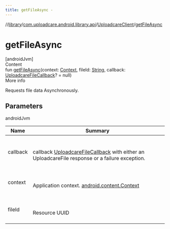 ```yaml
---
title: getFileAsync -
---
```

//[library](../../index.md)/[com.uploadcare.android.library.api](../index.md)/[UploadcareClient](index.md)/[getFileAsync](get-file-async.md)



# getFileAsync  
[androidJvm]  
Content  
fun [getFileAsync](get-file-async.md)(context: [Context](https://developer.android.com/reference/kotlin/android/content/Context.html), fileId: [String](https://kotlinlang.org/api/latest/jvm/stdlib/kotlin/-string/index.html), callback: [UploadcareFileCallback](../../com.uploadcare.android.library.callbacks/-uploadcare-file-callback/index.md)? = null)  
More info  


Requests file data Asynchronously.



## Parameters  
  
androidJvm  
  
|  Name|  Summary| 
|---|---|
| <a name="com.uploadcare.android.library.api/UploadcareClient/getFileAsync/#android.content.Context#kotlin.String#com.uploadcare.android.library.callbacks.UploadcareFileCallback?/PointingToDeclaration/"></a>callback| <a name="com.uploadcare.android.library.api/UploadcareClient/getFileAsync/#android.content.Context#kotlin.String#com.uploadcare.android.library.callbacks.UploadcareFileCallback?/PointingToDeclaration/"></a><br><br>callback  [UploadcareFileCallback](../../com.uploadcare.android.library.callbacks/-uploadcare-file-callback/index.md) with either an UploadcareFile response or a failure exception.<br><br>
| <a name="com.uploadcare.android.library.api/UploadcareClient/getFileAsync/#android.content.Context#kotlin.String#com.uploadcare.android.library.callbacks.UploadcareFileCallback?/PointingToDeclaration/"></a>context| <a name="com.uploadcare.android.library.api/UploadcareClient/getFileAsync/#android.content.Context#kotlin.String#com.uploadcare.android.library.callbacks.UploadcareFileCallback?/PointingToDeclaration/"></a><br><br>Application context. [android.content.Context](https://developer.android.com/reference/kotlin/android/content/Context.html)<br><br>
| <a name="com.uploadcare.android.library.api/UploadcareClient/getFileAsync/#android.content.Context#kotlin.String#com.uploadcare.android.library.callbacks.UploadcareFileCallback?/PointingToDeclaration/"></a>fileId| <a name="com.uploadcare.android.library.api/UploadcareClient/getFileAsync/#android.content.Context#kotlin.String#com.uploadcare.android.library.callbacks.UploadcareFileCallback?/PointingToDeclaration/"></a><br><br>Resource UUID<br><br>
  
  



